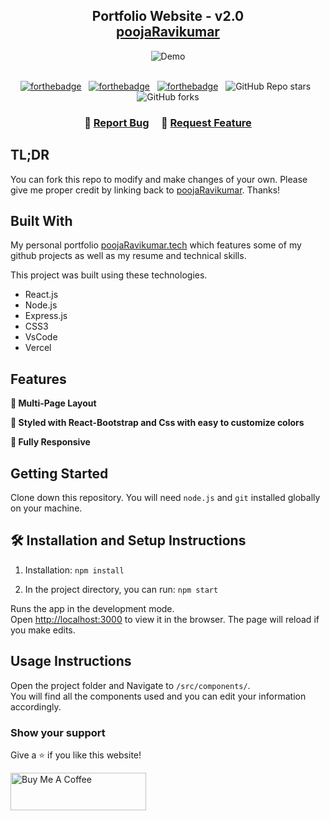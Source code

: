 <h2 align="center">
  Portfolio Website - v2.0<br/>
  <a href="https://poojaRavikumar.vercel.app/" target="_blank">poojaRavikumar</a>
</h2>
<div align="center">
  <img alt="Demo" src="./Images/readme-img1.png" />
</div>

<br/>

<center>

[![forthebadge](https://forthebadge.com/images/badges/built-with-love.svg)](https://forthebadge.com) &nbsp;
[![forthebadge](https://forthebadge.com/images/badges/made-with-javascript.svg)](https://forthebadge.com) &nbsp;
[![forthebadge](https://forthebadge.com/images/badges/open-source.svg)](https://forthebadge.com) &nbsp;
![GitHub Repo stars](https://img.shields.io/github/stars/poojaRavikumar/Portfolio?color=red&logo=github&style=for-the-badge) &nbsp;
![GitHub forks](https://img.shields.io/github/forks/poojaRavikumar/Portfolio?color=red&logo=github&style=for-the-badge)

</center>

<h3 align="center">
    🔹
    <a href="https://github.com/poojaRavikumar/Portfolio/issues">Report Bug</a> &nbsp; &nbsp;
    🔹
    <a href="https://github.com/poojaRavikumar/Portfolio/issues">Request Feature</a>
</h3>

## TL;DR

You can fork this repo to modify and make changes of your own. Please give me proper credit by linking back to [poojaRavikumar](https://github.com/poojaRavikumar/Portfolio). Thanks!

## Built With

My personal portfolio <a href="https://poojaRavikumar.vercel.app/" target="_blank">poojaRavikumar.tech</a> which features some of my github projects as well as my resume and technical skills.<br/>

This project was built using these technologies.

- React.js
- Node.js
- Express.js
- CSS3
- VsCode
- Vercel

## Features

**📖 Multi-Page Layout**

**🎨 Styled with React-Bootstrap and Css with easy to customize colors**

**📱 Fully Responsive**

## Getting Started

Clone down this repository. You will need `node.js` and `git` installed globally on your machine.

## 🛠 Installation and Setup Instructions

1. Installation: `npm install`

2. In the project directory, you can run: `npm start`

Runs the app in the development mode.\
Open [http://localhost:3000](http://localhost:3000) to view it in the browser.
The page will reload if you make edits.

## Usage Instructions

Open the project folder and Navigate to `/src/components/`. <br/>
You will find all the components used and you can edit your information accordingly.

### Show your support

Give a ⭐ if you like this website!

<a href="https://www.buymeacoffee.com/poojaRavikumar" target="_blank"><img src="https://cdn.buymeacoffee.com/buttons/v2/default-violet.png" alt="Buy Me A Coffee" height= "60px" width= "217px" ></a>
